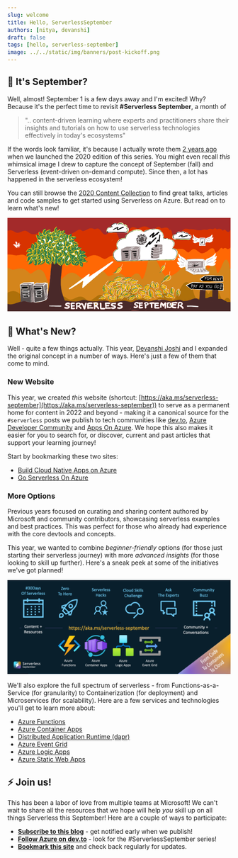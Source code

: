```yaml
---
slug: welcome
title: Hello, ServerlessSeptember 
authors: [nitya, devanshi]
draft: false
tags: [hello, serverless-september]
image: ../../static/img/banners/post-kickoff.png
---
```


## 🍂 It's September?

Well, almost! September 1 is a few days away and I'm excited! Why? Because it's the perfect time to revisit **#Serverless September**, a month of
> ".. content-driven learning where experts and practitioners share their insights and tutorials on how to use serverless technologies effectively in today's ecosystems"

If the words look familiar, it's because I actually wrote them [2 years ago](https://dev.to/azure/serverlessseptember-just-5-things-you-need-to-know-3p9e) when we launched the 2020 edition of this series. You might even recall _this_ whimsical image I drew to capture the concept of September (fall) and Serverless (event-driven on-demand compute). Since then, a lot has happened in the serverless ecosystem!


You can still browse the [2020 Content Collection](https://dev.to/azure/serverlessseptember-2020-content-collection-443k) to find great talks, articles and code samples to get started using Serverless on Azure. But read on to learn what's new!

![](./img/2020-banner.png)




## 🧐 What's New?

Well - quite a few things actually. This year, [Devanshi Joshi](https://twitter.com/devanshidiaries) and I expanded the original concept in a number of ways. Here's just a few of them that come to mind.

### New Website

This year, we created _this_ website (shortcut: [https://aka.ms/serverless-september](https://aka.ms/serverless-september)) to serve as a permanent home for content in 2022 and beyond - making it a  canonical source for the `#serverless` posts we publish to  tech communities like [dev.to](https://dev.to/azure), [Azure Developer Community](https://techcommunity.microsoft.com/t5/azure-developer-community-blog/bg-p/AzureDevCommunityBlog) and [Apps On Azure](https://techcommunity.microsoft.com/t5/apps-on-azure-blog/bg-p/AppsonAzureBlog/label-name/Serverless). We hope this also makes it easier for you to search for, or discover, current and past articles that support your learning journey!

Start by bookmarking these two sites:

 * [Build Cloud Native Apps on Azure](https://azure.microsoft.com/en-us/solutions/cloud-native-apps/)
 * [Go Serverless On Azure](https://azure.microsoft.com/en-us/solutions/serverless/)


### More Options

Previous years focused on curating and sharing content authored by Microsoft and community contributors, showcasing serverless examples and best practices. This was perfect for those who already had experience with the core devtools and concepts.

This year, we wanted to combine _beginner-friendly_ options (for those just starting their serverless journey) with more _advanced insights_ (for those looking to skill up further). Here's a sneak peek at some of the initiatives we've got planned!

![](../../static/img/banners/post-kickoff.png)

We'll also explore the full spectrum of serverless - from Functions-as-a-Service (for granularity) to Containerization (for deployment) and Microservices (for scalability). Here are a few services and technologies you'll get to learn more about:

 * [Azure Functions](https://docs.microsoft.com/en-us/azure/azure-functions/functions-overview)
 * [Azure Container Apps](https://docs.microsoft.com/en-us/azure/container-apps/overview)
 * [Distributed Application Runtime (dapr)](https://dapr.io/)
 * [Azure Event Grid](https://docs.microsoft.com/en-us/azure/event-grid/)
 * [Azure Logic Apps](https://docs.microsoft.com/en-us/azure/static-web-apps/)
 * [Azure Static Web Apps](https://docs.microsoft.com/en-us/azure/logic-apps/)




## ⚡️ Join us!

This has been a labor of love from multiple teams at Microsoft! We can't wait to share all the resources that we hope will help _you_ skill up on all things Serverless this September! Here are a couple of ways to participate:

* **[Subscribe to this blog](https://azure.github.io/Cloud-Native/blog/rss.xml)** - get notified early when we publish!
* **[Follow Azure on dev.to](https://dev.to/azure)** - look for the #ServerlessSeptember series!
* **[Bookmark this site](https://aka.ms/serverless-september)** and check back regularly for updates.

